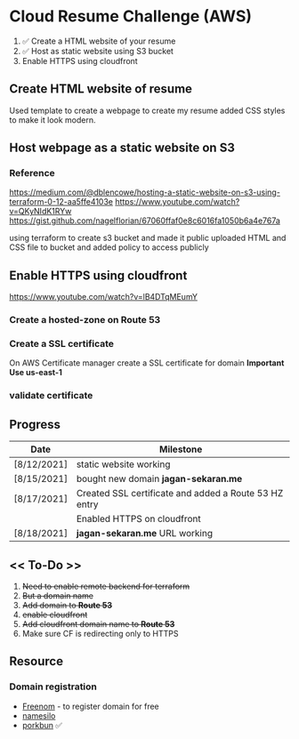 # Cloud Resume Challenge (AWS)

1. ✅ Create a HTML website of your resume
2. ✅ Host as static website using S3 bucket
3. Enable HTTPS using cloudfront


## Create HTML website of resume

Used template to create a webpage to create my resume added CSS styles to make it look modern.

## Host webpage as a static website on S3

### Reference
https://medium.com/@dblencowe/hosting-a-static-website-on-s3-using-terraform-0-12-aa5ffe4103e
https://www.youtube.com/watch?v=QKyNIdK1RYw
https://gist.github.com/nagelflorian/67060ffaf0e8c6016fa1050b6a4e767a

using terraform to create s3 bucket and made it public 
uploaded HTML and CSS file to bucket and added policy to access publicly 

## Enable HTTPS using cloudfront
https://www.youtube.com/watch?v=lB4DTqMEumY

### Create a hosted-zone on Route 53
### Create a SSL certificate
On AWS Certificate manager create a SSL certificate for domain
**Important Use us-east-1**
### validate certificate

## Progress
| Date | Milestone |
| --- | --- |
| [8/12/2021] | static website working |
| [8/15/2021] | bought new domain **jagan-sekaran.me** |
| [8/17/2021] | Created SSL certificate and added a Route 53 HZ entry |
|   | Enabled HTTPS on cloudfront |
| [8/18/2021] | **jagan-sekaran.me** URL working |

## << To-Do >>

1. ~~Need to enable remote backend for terraform~~
2. ~~But a domain name~~ 
3. ~~Add domain to **Route 53**~~
4. ~~enable cloudfront~~
5. ~~Add cloudfront domain name to **Route 53**~~
6. Make sure CF is redirecting only to HTTPS


## Resource 

### Domain registration
- [Freenom](www.freenom.com) - to register domain for free
- [namesilo](https://www.namesilo.com)
- [porkbun](https://porkbun.com) ✅